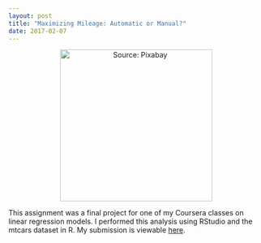 ```yaml
---
layout: post
title: "Maximizing Mileage: Automatic or Manual?"
date: 2017-02-07
---
```

<center><img src="https://cdn.pixabay.com/photo/2014/03/25/15/22/gas-station-296598_1280.png" alt="Source: Pixabay" width="300 px" />
</center>
  
This assignment was a final project for one of my Coursera classes on linear regression
models. I performed this analysis using RStudio and the mtcars dataset in R. My submission
is viewable [here](https://github.com/kairstenfay/kairstenfay.github.io/blob/master/_posts/R-projects/mtcarsMPGandAM.pdf). 


